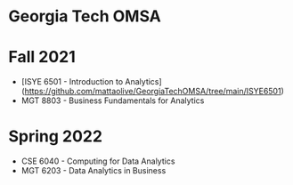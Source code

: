 # Georgia Tech OMSA

# Fall 2021 
- [ISYE 6501 - Introduction to Analytics] (https://github.com/mattaolive/GeorgiaTechOMSA/tree/main/ISYE6501)
- MGT 8803 - Business Fundamentals for Analytics

# Spring 2022
- CSE 6040 - Computing for Data Analytics
- MGT 6203 - Data Analytics in Business
